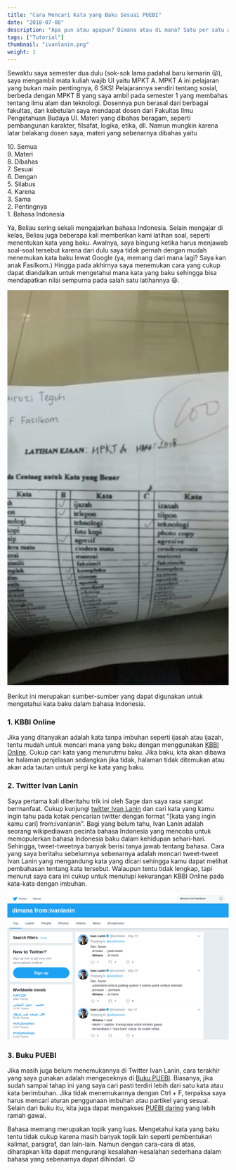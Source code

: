 ```yaml
---
title: "Cara Mencari Kata yang Baku Sesuai PUEBI"
date: "2018-07-08"
description: "Apa pun atau apapun? Dimana atau di mana? Satu per satu atau satu persatu? Sering bingung menentukan mana yang baku? Inilah beberapa cara yang dapat digunakan untuk mencari kata yang baku."
tags: ["Tutorial"]
thumbnail: "ivanlanin.png"
weight: 1
---
```


Sewaktu saya semester dua dulu (sok-sok lama padahal baru kemarin 😜), saya mengambil mata kuliah wajib UI yaitu MPKT A. MPKT A ini pelajaran yang bukan main pentingnya, 6 SKS! Pelajarannya sendiri tentang sosial, berbeda dengan MPKT B yang saya ambil pada semester 1 yang membahas tentang ilmu alam dan teknologi. Dosennya pun berasal dari berbagai fakultas, dan kebetulan saya mendapat dosen dari Fakultas Ilmu Pengetahuan Budaya UI. Materi yang dibahas beragam, seperti pembangunan karakter, filsafat, logika, etika, dll. Namun mungkin karena latar belakang dosen saya, materi yang sebenarnya dibahas yaitu

10\. Semua  
9\. Materi  
8\. Dibahas  
7\. Sesuai  
6\. Dengan  
5\. Silabus  
4\. Karena  
3\. Sama  
2\. Pentingnya  
1\. Bahasa Indonesia

Ya, Beliau sering sekali mengajarkan bahasa Indonesia. Selain mengajar di kelas, Beliau juga beberapa kali memberikan kami latihan soal, seperti menentukan kata yang baku. Awalnya, saya bingung ketika harus menjawab soal-soal tersebut karena dari dulu saya tidak pernah dengan mudah menemukan kata baku lewat Google (ya, memang dari mana lagi? Saya kan anak Fasilkom.) Hingga pada akhirnya saya menemukan cara yang cukup dapat diandalkan untuk mengetahui mana kata yang baku sehingga bisa mendapatkan nilai sempurna pada salah satu latihannya 😆.

<div class="img-potrait">
  <img src="seratus.jpg"/>
</div>

Berikut ini merupakan sumber-sumber yang dapat digunakan untuk mengetahui kata baku dalam bahasa Indonesia.

### 1. KBBI Online

Jika yang ditanyakan adalah kata tanpa imbuhan seperti ijasah atau ijazah, tentu mudah untuk mencari mana yang baku dengan menggunakan [KBBI Online](https://kbbi.kemdikbud.go.id/). Cukup cari kata yang menurutmu baku. Jika baku, kita akan dibawa ke halaman penjelasan sedangkan jika tidak, halaman tidak ditemukan atau akan ada tautan untuk pergi ke kata yang baku.

### 2. Twitter Ivan Lanin

Saya pertama kali diberitahu trik ini oleh Sage dan saya rasa sangat bermanfaat. Cukup kunjungi [twitter Ivan Lanin](https://twitter.com/ivanlanin) dan cari kata yang kamu ingin tahu pada kotak pencarian twitter dengan format "[kata yang ingin kamu cari] from:ivanlanin". Bagi yang belum tahu, Ivan Lanin adalah seorang wikipediawan pecinta bahasa Indonesia yang mencoba untuk memopulerkan bahasa Indonesia baku dalam kehidupan sehari-hari. Sehingga, tweet-tweetnya banyak berisi tanya jawab tentang bahasa. Cara yang saya beritahu sebelumnya sebenarnya adalah mencari tweet-tweet Ivan Lanin yang mengandung kata yang dicari sehingga kamu dapat melihat pembahasan tentang kata tersebut. Walaupun tentu tidak lengkap, tapi menurut saya cara ini cukup untuk menutupi kekurangan KBBI Online pada kata-kata dengan imbuhan.

![](ivanlanin.png)

### 3. Buku PUEBI

Jika masih juga belum menemukannya di Twitter Ivan Lanin, cara terakhir yang saya gunakan adalah mengeceknya di [Buku PUEBI](http://badanbahasa.kemdikbud.go.id/lamanbahasa/sites/default/files/PUEBI.pdf). Biasanya, jika sudah sampai tahap ini yang saya cari pasti terdiri lebih dari satu kata atau kata berimbuhan. Jika tidak menemukannya dengan Ctrl + F, terpaksa saya harus mencari aturan penggunaan imbuhan atau partikel yang sesuai. Selain dari buku itu, kita juga dapat mengakses [PUEBI daring](https://ivanlanin.github.io/puebi/) yang lebih ramah gawai.

Bahasa memang merupakan topik yang luas. Mengetahui kata yang baku tentu tidak cukup karena masih banyak topik lain seperti pembentukan kalimat, paragraf, dan lain-lain. Namun dengan cara-cara di atas, diharapkan kita dapat mengurangi kesalahan-kesalahan sederhana dalam bahasa yang sebenarnya dapat dihindari. 😉

